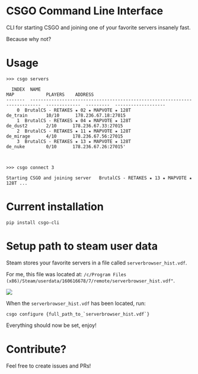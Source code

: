 # CSGO Command Line Interface

CLI for starting CSGO and joining one of your favorite servers insanely fast.

Because why not?

# Usage

```
>>> csgo servers

  INDEX  NAME                                                                        MAP            PLAYERS    ADDRESS
-------  --------------------------------------------------------------------------  -------------  ---------  -------------------
    0  BrutalCS - RETAKES ★ 02 ★ MAPVOTE ★ 128T                                    de_train       10/10      178.236.67.18:27015
    1  BrutalCS - RETAKES ★ 04 ★ MAPVOTE ★ 128T                                    de_dust2       2/10      178.236.67.33:27015
    2  BrutalCS - RETAKES ★ 11 ★ MAPVOTE ★ 128T                                    de_mirage      4/10      178.236.67.56:27015
    3  BrutalCS - RETAKES ★ 13 ★ MAPVOTE ★ 128T                                    de_nuke        0/10      178.236.67.26:27015'



>>> csgo connect 3

Starting CSGO and joining server   BrutalCS - RETAKES ★ 13 ★ MAPVOTE ★ 128T ...
````

# Current installation
```
pip install csgo-cli
```


# Setup path to steam user data

Steam stores your favorite servers in a file called `serverbrowser_hist.vdf`. 

For me, this file was located at:
```/c/Program Files (x86)/Steam/userdata/160616678/7/remote/serverbrowser_hist.vdf"```.

![](src/csgo_configure.png)

When the `serverbrowser_hist.vdf` has been located, run: 
```
csgo configure {full_path_to_`serverbrowser_hist.vdf`}
```

Everything should now be set, enjoy!

# Contribute?
Feel free to create issues and PRs!
